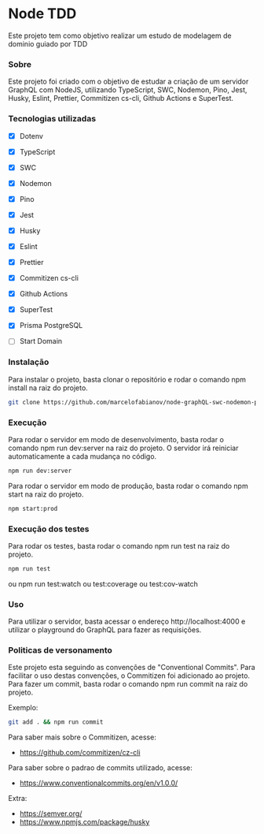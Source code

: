 # Node TDD

Este projeto tem como objetivo realizar um estudo de modelagem de dominio guiado por TDD

### Sobre

Este projeto foi criado com o objetivo de estudar a criação de um servidor GraphQL com NodeJS, utilizando TypeScript, SWC, Nodemon, Pino, Jest, Husky, Eslint, Prettier, Commitizen cs-cli, Github Actions e SuperTest.

### Tecnologias utilizadas

- [x] Dotenv
- [x] TypeScript
- [x] SWC
- [x] Nodemon
- [x] Pino
- [x] Jest
- [x] Husky
- [x] Eslint
- [x] Prettier
- [x] Commitizen cs-cli
- [x] Github Actions
- [x] SuperTest
- [x] Prisma PostgreSQL

- [ ] Start Domain

### Instalação

Para instalar o projeto, basta clonar o repositório e rodar o comando npm install na raiz do projeto.

```bash
git clone https://github.com/marcelofabianov/node-graphQL-swc-nodemon-pino && npm install
```

### Execução

Para rodar o servidor em modo de desenvolvimento, basta rodar o comando npm run dev:server na raiz do projeto. O servidor irá reiniciar automaticamente a cada mudança no código.

```bash
npm run dev:server
```

Para rodar o servidor em modo de produção, basta rodar o comando npm start na raiz do projeto.

```bash
npm start:prod
```

### Execução dos testes

Para rodar os testes, basta rodar o comando npm run test na raiz do projeto.

```bash
npm run test
```

ou npm run test:watch ou test:coverage ou test:cov-watch

### Uso

Para utilizar o servidor, basta acessar o endereço http://localhost:4000 e utilizar o playground do GraphQL para fazer as requisições.

### Politicas de versonamento

Este projeto esta seguindo as convenções de "Conventional Commits". Para facilitar o uso destas convenções, o Commitizen foi adicionado ao projeto. Para fazer um commit, basta rodar o comando npm run commit na raiz do projeto.

Exemplo:

```bash
git add . && npm run commit
```

Para saber mais sobre o Commitizen, acesse:

- https://github.com/commitizen/cz-cli

Para saber sobre o padrao de commits utilizado, acesse:

- https://www.conventionalcommits.org/en/v1.0.0/

Extra:

- https://semver.org/
- https://www.npmjs.com/package/husky
